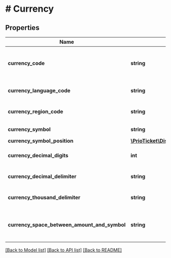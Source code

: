 # # Currency

## Properties

Name | Type | Description | Notes
------------ | ------------- | ------------- | -------------
**currency_code** | **string** | Currency Code, according to [ISO-4217](https://en.wikipedia.org/wiki/ISO_4217). |
**currency_language_code** | **string** | Currency language code. |
**currency_region_code** | **string** | Currency region code. |
**currency_symbol** | **string** | Currency symbol. |
**currency_symbol_position** | [**\PrioTicket\DistributorAPI\Models\CurrencySymbolPosition**](CurrencySymbolPosition.md) |  |
**currency_decimal_digits** | **int** | Currency decimal digits. | [optional]
**currency_decimal_delimiter** | **string** | Currency decimal delimiter. | [optional]
**currency_thousand_delimiter** | **string** | Currency thousand delimiter. | [optional]
**currency_space_between_amount_and_symbol** | **string** | Currency space between amount and symbol. | [optional] [default to 'true']

[[Back to Model list]](../../README.md#models) [[Back to API list]](../../README.md#endpoints) [[Back to README]](../../README.md)
